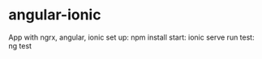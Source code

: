 # angular-ionic
App with ngrx, angular, ionic
set up: npm install
start: ionic serve
run test: ng test
